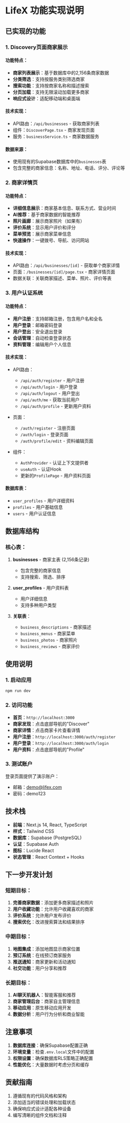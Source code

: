 # LifeX 功能实现说明

## 已实现的功能

### 1. Discovery页面商家展示

#### 功能特点：
- **商家列表展示**：基于数据库中的2,156条商家数据
- **分类筛选**：支持按服务类别筛选商家
- **搜索功能**：支持按商家名称和描述搜索
- **分页加载**：支持无限滚动加载更多商家
- **响应式设计**：适配移动端和桌面端

#### 技术实现：
- API路由：`/api/businesses` - 获取商家列表
- 组件：`DiscoverPage.tsx` - 商家发现页面
- 服务：`businessService.ts` - 商家数据服务

#### 数据来源：
- 使用现有的Supabase数据库中的`businesses`表
- 包含完整的商家信息：名称、地址、电话、评分、评论等

### 2. 商家详情页

#### 功能特点：
- **详细信息展示**：商家基本信息、联系方式、营业时间
- **AI推荐**：基于商家数据的智能推荐
- **照片画廊**：展示商家照片（如果有）
- **评价系统**：显示用户评价和评分
- **菜单预览**：展示商家菜单信息
- **快速操作**：一键拨号、导航、访问网站

#### 技术实现：
- API路由：`/api/businesses/[id]` - 获取单个商家详情
- 页面：`/businesses/[id]/page.tsx` - 商家详情页面
- 数据关联：关联商家描述、菜单、照片、评价等表

### 3. 用户认证系统

#### 功能特点：
- **用户注册**：支持邮箱注册，包含用户名和全名
- **用户登录**：邮箱密码登录
- **用户登出**：安全退出登录
- **会话管理**：自动检查登录状态
- **资料管理**：编辑用户个人信息

#### 技术实现：
- API路由：
  - `/api/auth/register` - 用户注册
  - `/api/auth/login` - 用户登录
  - `/api/auth/logout` - 用户登出
  - `/api/auth/me` - 获取当前用户
  - `/api/auth/profile` - 更新用户资料

- 页面：
  - `/auth/register` - 注册页面
  - `/auth/login` - 登录页面
  - `/auth/profile/edit` - 资料编辑页面

- 组件：
  - `AuthProvider` - 认证上下文提供者
  - `useAuth` - 认证Hook
  - 更新的`ProfilePage` - 用户资料页面

#### 数据库表：
- `user_profiles` - 用户详细资料
- `profiles` - 用户基础信息
- `users` - 用户认证信息

## 数据库结构

### 核心表：
1. **businesses** - 商家主表 (2,156条记录)
   - 包含完整的商家信息
   - 支持搜索、筛选、排序

2. **user_profiles** - 用户资料表
   - 用户详细信息
   - 支持多种用户类型

3. **关联表**：
   - `business_descriptions` - 商家描述
   - `business_menus` - 商家菜单
   - `business_photos` - 商家照片
   - `business_reviews` - 商家评价

## 使用说明

### 1. 启动应用
```bash
npm run dev
```

### 2. 访问功能
- **首页**：`http://localhost:3000`
- **商家发现**：点击底部导航的"Discover"
- **商家详情**：点击商家卡片查看详情
- **用户注册**：`http://localhost:3000/auth/register`
- **用户登录**：`http://localhost:3000/auth/login`
- **用户资料**：点击底部导航的"Profile"

### 3. 测试账户
登录页面提供了演示账户：
- 邮箱：demo@lifex.com
- 密码：demo123

## 技术栈

- **前端**：Next.js 14, React, TypeScript
- **样式**：Tailwind CSS
- **数据库**：Supabase (PostgreSQL)
- **认证**：Supabase Auth
- **图标**：Lucide React
- **状态管理**：React Context + Hooks

## 下一步开发计划

### 短期目标：
1. **完善商家数据**：添加更多商家描述和照片
2. **用户收藏功能**：允许用户收藏喜欢的商家
3. **评价系统**：允许用户发布评价
4. **搜索优化**：改进搜索算法和结果排序

### 中期目标：
1. **地图集成**：添加地图显示商家位置
2. **预订系统**：在线预订商家服务
3. **推送通知**：商家更新和活动通知
4. **社交功能**：用户分享和推荐

### 长期目标：
1. **AI聊天机器人**：智能客服和推荐
2. **商家管理后台**：商家自主管理信息
3. **移动应用**：原生移动应用开发
4. **数据分析**：用户行为分析和商业智能

## 注意事项

1. **数据库连接**：确保Supabase配置正确
2. **环境变量**：检查`.env.local`文件中的配置
3. **权限设置**：确保数据库RLS策略正确配置
4. **性能优化**：大量数据时考虑分页和缓存

## 贡献指南

1. 遵循现有的代码风格和架构
2. 添加适当的错误处理和加载状态
3. 确保响应式设计适配各种设备
4. 编写清晰的组件文档和注释
